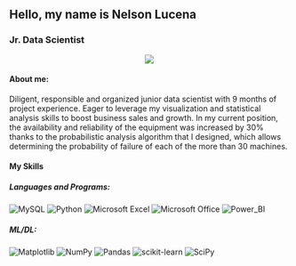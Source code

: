 ## Hello, my name is Nelson Lucena

### Jr. Data Scientist

<div id= "header" align = "center">
 <img src= "https://drive.google.com/file/d/15l3nt0BCiWb1A138Us1HYmAiFjQ29kPs/view?usp=sharing">
</div>

#### About me:
Diligent, responsible and organized junior data scientist with 9 months of project experience. Eager to leverage my visualization and statistical analysis skills to boost business sales and growth. In my current position, the availability and reliability of the equipment was increased by 30% thanks to the probabilistic analysis algorithm that I designed, which allows determining the probability of failure of each of the more than 30 machines.

#### My Skills

##### Languages and Programs:

![MySQL](https://img.shields.io/badge/mysql-%2300f.svg?style=for-the-badge&logo=mysql&logoColor=white)
![Python](https://img.shields.io/badge/python-3670A0?style=for-the-badge&logo=python&logoColor=ffdd54)
![Microsoft Excel](https://img.shields.io/badge/Microsoft_Excel-217346?style=for-the-badge&logo=microsoft-excel&logoColor=white)
![Microsoft Office](https://img.shields.io/badge/Microsoft_Office-D83B01?style=for-the-badge&logo=microsoft-office&logoColor=white)
![Power_BI](https://img.shields.io/badge/Power_BI-2962FF?style=for-the-badge&logo=Power_Bi&logoColor=white)


##### ML/DL:
 
![Matplotlib](https://img.shields.io/badge/Matplotlib-%23F7931E.svg?style=for-the-badge&logo=Matplotlib&logoColor=black)
![NumPy](https://img.shields.io/badge/numpy-%23013243.svg?style=for-the-badge&logo=numpy&logoColor=white)
![Pandas](https://img.shields.io/badge/pandas-%23150458.svg?style=for-the-badge&logo=pandas&logoColor=white)
![scikit-learn](https://img.shields.io/badge/scikit--learn-%23F7931E.svg?style=for-the-badge&logo=scikit-learn&logoColor=white)
![SciPy](https://img.shields.io/badge/SciPy-%230C55A5.svg?style=for-the-badge&logo=scipy&logoColor=%white)
 
